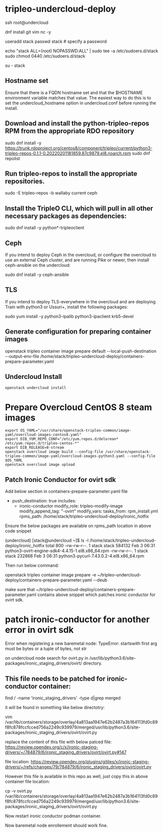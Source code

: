 # tripleo-undercloud-deploy

ssh root@undercloud

dnf install git vim nc -y

useradd stack
passwd stack  # specify a password

echo "stack ALL=(root) NOPASSWD:ALL" | sudo tee -a /etc/sudoers.d/stack
sudo chmod 0440 /etc/sudoers.d/stack

su - stack

## Hostname set
Ensure that there is a FQDN hostname set and that the $HOSTNAME environment variable matches that value. The easiest way to do this is to set the undercloud_hostname option in undercloud.conf before running the install.

## Download and install the python-tripleo-repos RPM from the appropriate RDO repository
sudo dnf install -y https://trunk.rdoproject.org/centos8/component/tripleo/current/python3-tripleo-repos-0.1.1-0.20220201181859.87c9879.el8.noarch.rpm
sudo dnf repolist

## Run tripleo-repos to install the appropriate repositories. 
sudo -E tripleo-repos -b wallaby current ceph

## Install the TripleO CLI, which will pull in all other necessary packages as dependencies:
sudo dnf install -y python*-tripleoclient

## Ceph

If you intend to deploy Ceph in the overcloud, or configure the overcloud to use an external Ceph cluster, and are running Pike or newer, then install ceph-ansible on the undercloud:

sudo dnf install -y ceph-ansible

## TLS
If you intend to deploy TLS-everywhere in the overcloud and are deploying Train with python3 or Ussuri+, install the following packages:

sudo yum install -y python3-ipalib python3-ipaclient krb5-devel

## Generate configuration for preparing container images
openstack tripleo container image prepare default   --local-push-destination   --output-env-file /home/stack/tripleo-undercloud-deploy/containers-prepare-parameter.yaml

## Undercloud Install
```
openstack undercloud install
```
# Prepare Overcloud CentOS 8 steam images
```
export OS_YAML="/usr/share/openstack-tripleo-common/image-yaml/overcloud-images-centos8.yaml"
export DIB_YUM_REPO_CONF="/etc/yum.repos.d/delorean* /etc/yum.repos.d/tripleo-centos-*"
export DIB_RELEASE=8-stream
openstack overcloud image build --config-file /usr/share/openstack-tripleo-common/image-yaml/overcloud-images-python3.yaml --config-file $OS_YAML
openstack overcloud image upload
```

## Patch Ironic Conductor for ovirt sdk

Add below section in containers-prepare-parameter.yaml file
  - push_destination: true
    includes:
    - ironic-conductor
    modify_role: tripleo-modify-image
    modify_append_tag: "-ovirt"
    modify_vars:
      tasks_from: rpm_install.yml
      rpms_path: /home/stack/tripleo-undercloud-deploy/ironic_hotfix
      
Ensure the below packages are available on rpms_path location in above code snippet

(undercloud) [stack@undercloud ~]$ ls -l /home/stack/tripleo-undercloud-deploy/ironic_hotfix
total 800
-rw-rw-r--. 1 stack stack 584132 Feb  3 06:31 python3-ovirt-engine-sdk4-4.4.15-1.el8.x86_64.rpm
-rw-rw-r--. 1 stack stack 232868 Feb  3 06:31 python3-pycurl-7.43.0.2-4.el8.x86_64.rpm

Then run below command:

openstack tripleo container image prepare -e ~/tripleo-undercloud-deploy/containers-prepare-parameter.yaml --deub

make sure that ~/tripleo-undercloud-deploy/containers-prepare-parameter.yaml contains above snippet which patches ironic conductor for ovirt sdk.

# patch ironic-conductor for another error in ovirt sdk
Error when registering a new baremetal node: TypeError: startswith first arg must be bytes or a tuple of bytes, not str

on undercloud node search for ovirt.py in /usr/lib/python3.6/site-packages/ironic_staging_drivers/ovirt/ directory.

This file needs to be patched for ironic-conductor container:
-------------------------------------------------------------

find / -name 'ironic_staging_drivers' -type d|grep  merged

it will be found in something like below directotry:

  vim /var/lib/containers/storage/overlay/4a813aa1947e62b2487a3b164113fd0c89f8fc878fccfcced756a2249c939979/merged/usr/lib/python3.6/site-packages/ironic_staging_drivers/ovirt/ovirt.py

replace the content of this file with below patced file:
  https://review.opendev.org/c/x/ironic-staging-drivers/+/784879/6/ironic_staging_drivers/ovirt/ovirt.py#147

file location: 
https://review.opendev.org/plugins/gitiles/x/ironic-staging-drivers/+/refs/changes/79/784879/6/ironic_staging_drivers/ovirt/ovirt.py

However this file is available in this repo as well, just copy this in above container file location:

cp -v ovirt.py /var/lib/containers/storage/overlay/4a813aa1947e62b2487a3b164113fd0c89f8fc878fccfcced756a2249c939979/merged/usr/lib/python3.6/site-packages/ironic_staging_drivers/ovirt/ovirt.py

Now restart ironic conductor podman container.

Now baremetal node enrollement should work fine.
